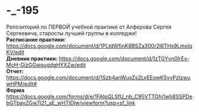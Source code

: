 # -_-195
Репозиторий по ПЕРВОЙ учебной практике от Алферова Сергея Сергеевича, старосты лучшей группы в колледже!<br>
<b>Расписание практики:</b> https://docs.google.com/document/d/1PLtdWfjnK8BSZa300r2l6THs9LmolqKV/edit<br>
<b>Дневник практики:</b> https://docs.google.com/document/d/1zTGYvn0IrEx-MoH-GizGGwqugdgHYXZw/edit<br>
<b>Отчет:</b> https://docs.google.com/document/d/1Szb4anWusZs2LvEEowK5vvPzlzwuwHPM/edit#<br>
<b>Форма</b> https://docs.google.com/forms/d/e/1FAIpQLSfU_nb_C95VTTGhi1wh8SSPDebGTbayZGw7I21_aE_wHTIDIw/viewform?usp=sf_link
